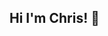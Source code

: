 ## Hi I'm Chris! 👋

<!--
🌍 Cloud Data Engineer | 💻 Lifelong Learner | 🚀 Exploring Programming and Cloud Technologies

I'm a Cloud Data Engineer with an interest in programming, automation, and building data-driven solutions. This GitHub profile is where I share my personal projects, learning experiments, and development journey. 

🛠 Tech Stack & Skills:
Cloud Platforms: GCP
Programming Languages: Python, SQL
Tools & Technologies: Docker, Terraform
Data: Data Pipelines, ETL, Analytics
Current Focus: ML, APIs, DevOps

📚 What I'm Learning:
🌱 Python Programming for automating cloud resources and backend development.
🚀 Terraform & Infrastructure as Code (IaC) to manage scalable cloud infrastructure.
🤖 Machine Learning and AI for leveraging data in new and creative ways.

💡 Current & Future Projects:
Cloud-native Applications: Building serverless and container-based apps.
Automation Projects: Automating cloud infrastructure using Terraform and Python.
Data Engineering Projects: Designing scalable data pipelines and solutions.
Machine learning Projects: Building machine learning models to analyze large datasets, and deploying ML models. I'll be exploring how to use ML in real-world data problems, such as predictive analytics and recommendation systems.
DevOps: Exploring continuous integration and delivery (CI/CD) with GitHub Actions and Jenkins.

Feel free to explore my repositories, give feedback, or collaborate on interesting projects! I'm always eager to learn and grow with the developer community. 😄
-->
